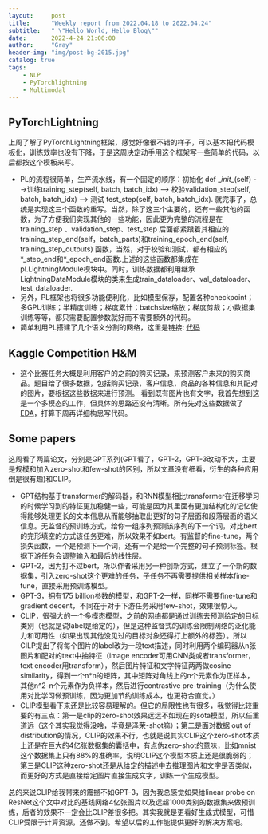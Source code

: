 ```yaml
---
layout:     post
title:      "Weekly report from 2022.04.18 to 2022.04.24"
subtitle:   " \"Hello World, Hello Blog\""
date:       2022-4-24 21:00:00
author:     "Gray"
header-img: "img/post-bg-2015.jpg"
catalog: true
tags:
    - NLP
    - PyTorchlightning
    - Multimodal
---
```


## PyTorchLightning

上周了解了PyTorchLightning框架，感觉好像很不错的样子，可以基本把代码模板化，训练效率也没有下降，于是这周决定动手用这个框架写一些简单的代码，以后都按这个模板来写。

+ PL的流程很简单，生产流水线，有一个固定的顺序：初始化 def \__init\__(self) -->训练training_step(self, batch, batch_idx) --> 校验validation_step(self, batch, batch_idx) --> 测试 test_step(self, batch, batch_idx). 就完事了，总统是实现这三个函数的重写。当然，除了这三个主要的，还有一些其他的函数，为了方便我们实现其他的一些功能，因此更为完整的流程是在training_step 、validation_step、test_step 后面都紧跟着其相应的 training_step_end(self，batch_parts)和training_epoch_end(self, training_step_outputs) 函数，当然，对于校验和测试，都有相应的*_step_end和*_epoch_end函数.上述的这些函数都集成在pl.LightningModule模块中。同时，训练数据都利用继承LightningDataModule模块的类来生成train_dataloader、val_dataloader、test_dataloader.
&nbsp;
+ 另外，PL框架也将很多功能便利化，比如模型保存，配置各种checkpoint；多GPU训练；半精度训练；梯度累计；batchsize缩放；梯度剪裁；小数据集训练等等，都只需要配置参数就好而不需要额外的代码。
&nbsp;
+ 简单利用PL搭建了几个语义分割的网络，这里是链接:  [代码](https://github.com/gray311/AlveolarNet)

## Kaggle Competition H&M

+ 这个比赛任务大概是利用客户的之前的购买记录，来预测客户未来的购买商品。题目给了很多数据，包括购买记录，客户信息，商品的各种信息和其配对的图片，要根据这些数据来进行预测。
看到既有图片也有文字，我首先想到这是一个多模态的工作，但具体的思路还没有清晰。所有先对这些数据做了[EDA](https://github.com/gray311/Kaggle-Competition-H-M-multimodaldal/blob/main/EDA.ipynb)，打算下周再详细构思写代码。

## Some papers

这周看了两篇论文，分别是GPT系列(GPT看了，GPT-2，GPT-3改动不大，主要是规模和加入zero-shot和few-shot的区别，所以文章没有细看，衍生的各种应用倒是很有趣)和CLIP。

+ GPT结构基于transformer的解码器，和RNN模型相比transformer在迁移学习的时候学习到的特征更加稳健一些，可能是因为其里面有更加结构化的记忆使得能够处理更长的文本信息从而能够抽取出更好的句子层面和段落层面的语义信息。无监督的预训练方式，给你一组序列预测该序列的下一个词，对比bert的完形填空的方式该任务更难，所以效果不如bert。有监督的fine-tune，两个损失函数，一个是预测下一个词，还有一个是给一个完整的句子预测标签。根据下游任务会调整输入和最后的线性层。
+ GPT-2，因为打不过bert，所以作者采用另一种创新方式，建立了一个新的数据集，引入zero-shot这个更难的任务，子任务不再需要提供相关样本fine-tune，直接采用预训练模型。
+ GPT-3，拥有175 billion参数的模型，和GPT-2一样，同样不需要fine-tune和gradient decent，不同在于对于下游任务采用few-shot，效果很惊人。
+ CLIP，很强大的一个多模态模型，之前的网络都是通过训练去预测给定的目标类别（也就是说label是给定的），但是这种监督式的训练会限制网络的泛化能力和可用性（如果出现其他没见过的目标对象还得打上额外的标签）。所以CILP提出了将每个图片的label改为一段text描述，同时利用两个编码器从n张图片和配对的text中抽特征（image encoder可用CNN类或者transformer，text encoder用transform），然后图片特征和文字特征两两做cosine similarity，得到一个n*n的矩阵，其中矩阵对角线上的n个元素作为正样本，其他n^2-n个元素作为负样本，然后进行contrastive pre-training（为什么使用对比学习做预训练，因为更加节约训练成本，也更符合直觉。）
+ CLIP模型看下来还是比较容易理解的。但它的局限性也有很多，我觉得比较重要的有三点：第一是clip的zero-shot效果远远不如现在的sota模型，所以任重道远（这个其实我觉得没啥，毕竟是泽荣-shot嘛）；第二是面对数据 out of distribution的情况，CLIP的效果不行，也就是说其实CLIP这个zero-shot本质上还是在巨大的4亿张数据集的囊括中，有点伪zero-shot的意味，比如mnist这个数据集上只有88%的准确率，说明CLIP这个模型本质上还是很脆弱的；第三是CLIP这种zero-shot还是从给定的描述中去推理图片和文字是否类似，而更好的方式是直接给定图片直接生成文字，训练一个生成模型。

总的来说CLIP给我带来的震撼不如GPT-3，因为我总感觉如果给linear probe on ResNet这个文中对比的基线网络4亿张图片以及远超1000类别的数据集来做预训练，后者的效果不一定会比CLIP差很多把。其实我就是更看好生成式模型，可惜CLIP受限于计算资源，还做不到。希望以后的工作能提供更好的解决方案吧。
